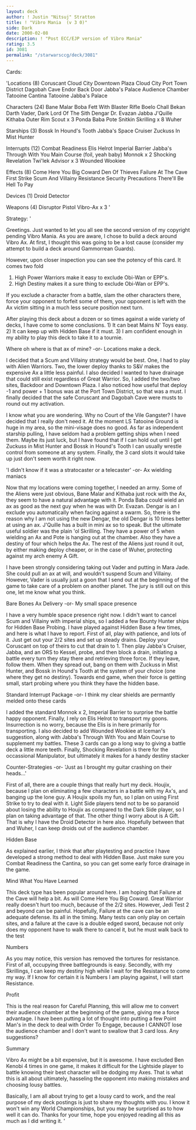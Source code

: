 ```yaml
---
layout: deck
author: ! Justin "Nitsuj" Stratton
title: ! "Vibro Mania  (v 3 0)"
side: Dark
date: 2000-02-08
description: ! "Post ECC/EJP version of Vibro Mania"
rating: 3.5
id: 3081
permalink: "/starwarsccg/deck/3081"
---
```

Cards: 

'Locations (8)
Coruscant
Cloud City Downtown Plaza
Cloud City Port Town District
Dagobah Cave
Endor Back Door
Jabba's Palace Audience Chamber
Tatooine Cantina
Tatooine Jabba's Palace

Characters (24)
Bane Malar
Boba Fett With Blaster Rifle
Boelo
Chall Bekan
Darth Vader, Dark Lord Of The Sith
Dengar
Dr. Evazan
Jabba
J'Quille
Kithaba
Outer Rim Scout x 3
Ponda Baba
Pote Snitkin
Skrilling x 8
Wuher

Starships (3)
Bossk In Hound's Tooth
Jabba's Space Cruiser
Zuckuss In Mist Hunter

Interrupts (12)
Combat Readiness
Elis Helrot
Imperial Barrier
Jabba's Through With You
Main Course (foil, yeah baby)
Monnok x 2
Shocking Revelation
Twi'lek Advisor x 3
Wounded Wookiee

Effects (8)
Come Here You Big Coward
Den Of Thieves
Failure At The Cave
First Strike
Scum And Villainy
Resistance
Security Precautions
There'll Be Hell To Pay

Devices (1)
Droid Detector

Weapons (4)
Disruptor Pistol
Vibro-Ax x 3 '

Strategy: '

Greetings.  Just wanted to let you all see the second version of my copyright pending Vibro Mania.  As you are aware, I chose to build a deck around Vibro Ax.  At first, I thought this was going to be a lost cause (consider my attempt to build a deck around Gammorrean Guards).

However, upon closer inspection you can see the potency of this card. It comes two fold

   1) High Power Warriors make it easy to exclude Obi-Wan or EPP's.
   2) High Destiny makes it a sure thing to exclude Obi-Wan or EPP's.

If you exclude a character from a battle, slam the other characters there, force your opponent to forfeit some of them, your opponent is left with the Ax victim sitting in a much less secure position next turn.

After playing this deck about a dozen or so times against a wide variety of decks, I have come to some conclusions.  1) It can beat Mains N' Toys easy.  2) It can keep up with Hidden Base if it must.  3) I am confident enough in my ability to play this deck to take it to a tournie.

Where oh where is that ax of mine?
-or-
Locations make a deck.

I decided that a Scum and Villainy strategy would be best. One, I had to play with Alien Warriors. Two, the lower deploy thanks to S&V makes the expensive Ax a little less painful. I also decided I wanted to have drainage that could still exist regardless of Great Warrior. So, I added the two/two sites, Backdoor and Downtown Plaza. I also noticed how useful that deploy -1 and power + 1 bonus was at the Port Town District, so that was a must. I finally decided that the safe Coruscant and Dagobah Cave were musts to round out my activation.

I know what you are wondering.	Why no Court of the Vile Gangster?  I have decided that I really don't need it.  At the moment LS Tatooine Ground is huge in my area, so the mini-visage does no good.  As far as independent starship pulling, I have seldom had a problem getting ships when I need them.  Maybe its just luck, but I have found that if I can hold out until I get Zuckuss in Mist Hunter and Bossk in Hound's Tooth I can usually wrestle control from someone at any system.  Finally, the 3 card slots it would take up just don't seem worth it right now.

'I didn't know if it was a stratocaster or a telecaster'
-or-
Ax wielding maniacs

Now that my locations were coming together, I needed an army. Some of the Aliens were just obvious, Bane Malar and Kithaba just rock with the Ax, they seem to have a natural advantage with it. Ponda Baba could wield an ax as good as the next guy when he was with Dr. Evazan. Dengar is an I exclude you automatically when facing against a swarm. So, there is the reason why I am not using the new Dengar, the old Dengar is 10 times better at using an ax.  J'Quille has a built in mini ax so to speak. But the ultimate useful soldier was the plain 'ol Skrilling. They have a power of 5 when wielding an Ax and Pote is hanging out at the chamber. Also they have a destiny of four which helps the Ax. The rest of the Aliens just round it out, by either making deploy cheaper, or in the case of Wuher, protecting against my arch enemy A Gift.

I have been strongly considering taking out Vader and putting in Mara Jade.  She could pull an ax at will, and wouldn't suspend Scum and Villainy.  However, Vader is usually just a goon that I send out at the beginning of the game to take care of a problem on another planet.  The jury is still out on this one, let me know what you think.

Bare Bones Ax Delivery
-or-
My small space presence

I have a very humble space presence right now. I didn't want to cancel Scum and Villainy with imperial ships, so I added a few Bounty Hunter ships for Hidden Base Probing. I have played against Hidden Base a few times, and here is what I have to report.	First of all, play with patience, and lots of it.  Just get out your 2/2 sites and set up steady drains.  Deploy your Coruscant on top of theirs to cut that drain to 1.  Then play Jabba's Cruiser, Jabba, and an ORS to Kessel, probe, and then block a drain, initiating a battle every turn they stay there and retrieving three force.  If they leave, follow them.  When they spread out, bang on them with Zuckuss in Mist Hunter, and Bossk in Hound's Tooth at the system of your choice (one where they get no destiny).  Towards end game, when their force is getting small, start probing where you think they have the hidden base.

Standard Interrupt Package
-or-
I think my clear shields are permantly melded onto these cards

I added the standard Monnok x 2, Imperial Barrier to surprise the battle happy opponent. Finally, I rely on Elis Helrot to transport my goons. Insurrection is no worry, because the Elis is in here primarily for transporting.  I also decided
to add Wounded Wookiee at Iceman's suggestion, along with Jabba's Through With You and Main Course to supplement my battles.	These 3 cards can go a long way to giving a battle deck a little more teeth.  Finally, Shocking Revelation is there for the occassional Manipulator, but ultimately it makes for a handy destiny stacker

Counter-Strategies
-or-
'Just as I brought my guitar crashing on their heads...'

First of all, there are a couple things that really hurt my deck. Houjix, because I plan on eliminating a few characters in a battle with my Ax's, and banging up the lone guy. A Houjix spoils my fun, so I plan on using First Strike to try to deal with it. Light Side players tend not to be so paranoid about losing the ability to Houjix as compared to the Dark Side player, so I plan on taking advantage of that. The other thing I worry about is A Gift. That is why I have the Droid Detector in here also. Hopefully between that and Wuher, I can keep droids out of the audience chamber.

Hidden Base

As explained earlier, I think that after playtesting and practice I have developed a strong method to deal with Hidden Base.  Just make sure you Combat Readiness the Cantina, so you can get some early force drainage in the game.

Mind What You Have Learned

This deck type has been popular around here. I am hoping that Failure at the Cave will help a bit. As will Come Here You Big Coward.  Great Warrior really doesn't hurt too much, because of the 2/2 sites.  However, Jedi Test 2 and beyond can be painful.  Hopefully, Failure at the cave can be an adequate defense.  Its all in the timing.  Many tests can only play on certain sites, and a failure at the cave is a double edged sword, because not only does my opponent have to walk there to cancel it, but he must walk back to the test

Numbers

As you may notice, this version has removed the tortures for resistance.  First of all, occupying three battlegrounds is easy.	Secondly, with my Skrillings, I can keep my destiny high while I wait for the Resistance to come my way.  If I know
for certain it is Numbers I am playing against, I will start Resistance.

Profit

This is the real reason for Careful Planning, this will allow me to convert their audience chamber at the beginning of the game, giving me a force advantage.  I have been putting a lot of thought into putting a few Point Man's in the deck to deal with Order To Engage, because I CANNOT lose the audience chamber and I don't want to swallow that 3 card loss.  Any suggestions?

Summary

Vibro Ax might be a bit expensive, but it is awesome. I have excluded Ben Kenobi 4 times in one game, it makes it difficult for the Lightside player to battle knowing their best character will be dodging my Axes.  That is what this is all about ultimately, hasseling the opponent into making mistakes and choosing lousy battles.

Basically, I am all about trying to get a lousy card to work, and the real purpose of my deck postings is just to share my thoughts with you. I know it won't win any World Championships, but you may be surprised as to how well it can do. Thanks for your time, hope you enjoyed reading all this as much as I did writing it. '
